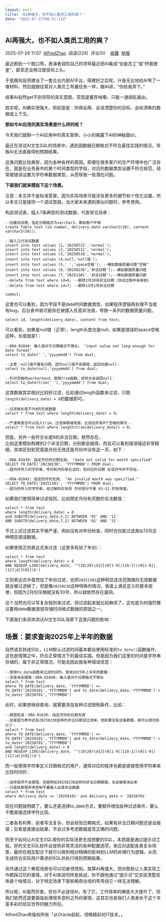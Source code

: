 ```yaml
---
layout: post
title: 'AI再强大，也不如人类员工用的爽？'
date: "2025-07-27T00:51:11Z"
---
```

AI再强大，也不如人类员工用的爽？
-----------------

2025-07-26 11:07  [AlfredZhao](https://www.cnblogs.com/jyzhao)  阅读(224)  评论(0)    [收藏](javascript:void\(0\))  [举报](javascript:void\(0\))

最近刷到一个脱口秀，表演者调侃自己的领导最近把AI看成“全能员工”或“终极救星”，甚至还没用过就信仰上头。

于是跟风投资建设了一套企业内部AI平台，搭建好之后呢，兴奋无比地给AI甩了一堆材料，然后就跟往常对人类员工布置任务一样，跟AI讲，“你给我弄下。”

结果AI自然get不到领导的真实意图，究竟是要弄啥嘞，只能一通胡乱输出。

其实呢，AI确实很强大，但前提是：你得会用、会说清楚你的目标、会给清晰的数据或上下文。

**那如今AI应用的真实场景是什么样的呢？**

今天我们就聊一个AI应用中的真实案例，小小的揭露下AI的神秘面纱。

最近在测试AI文生SQL的场景中，遇到因数据日期格式不符合最佳实践的情况，导致AI无法直接得到预期结果。

这类问题比较典型，因为各种各样的原因，即便在很多客户的生产环境中也广泛存在，就是在业务表中的某个时间类型的字段，对应的数据类型设置不符合规范，经常被错误设置为字符串数据类型，从而导致一些潜在问题。

**下面我们就来模拟下这个场景。**

注意：本文并不是标准答案，因为实际场景可能涉及更多的细节和个性化设置，所以本文只是提供一个调试思路，当大家未来遇到类似问题时，参考使用。

构造测试表，插入7条典型的测试数据，代表常见场景：

    --创建测试表，指定日期格式为varchar2，模拟客户环境
    create Table test (id number, delivery_date varchar2(20), content varchar2(50));
    
    --插入几行测试数据
    insert into test values (1,'20250722','normal');
    insert into test values (2,'20250511','normal');
    insert into test values (3,'20250518','normal');
    insert into test values (4,null,'null值');
    insert into test values (5,' ','space空格'); --模拟数据质量问题"空格"
    insert into test values (6,'20250230','非法日期');--模拟数据质量问题
    insert into test values (7,'20251301','非法日期');--模拟数据质量问题
    --delete from test where id=6; --删除2月30号非法日期（测试过程中会用到）
    --delete from test where id=7; --删除13月1号非法日期
    
    commit;
    

这里也可以看到，因为字段不是date时间数据类型，如果程序逻辑再处理不当或有bug，后台表中就可能存在被插入任意非法值，导致一系列的数据质量问题。

    select id, length(delivery_date), content from test;
    

可以看到，如果是null值（正常），length长度也是null，如果是错误的space空格这种，长度就是1：

    --ORA-01840: 输入值对于日期格式不够长。 "input value not long enough for date format"
    select to_date(' ','yyyymmdd') from dual;
    
    --注意：null值不算有问题，因为null值不会报错，返回也是null：
    select to_date(null,'yyyymmdd') from dual;
    
    --针对空格的workaround，使用trim函数，这样也会返回null：
    select to_date(trim(' '),'yyyymmdd') from dual;
    

这类数据其实相对比较好过滤，比如通过length函数来过滤，只取`length(delivery_date) = 8`的数据即可。

    --过滤掉长度不为8的无效数据
    select * from test where length(delivery_date) = 8;
    
    --严谨角度也可以加入trim，过滤掉极端场景，比如恰好有8个空格的情况..
    select * from test where length(trim(delivery_date)) = 8;
    

但是，另外一些符合长度8的非法日期，依然存在，  
比如这里模拟构建的2个非法日期，分别都会报错，而且可以看到错误描述非常精细，具体区别到究竟是月份无效还是月份中没有这一天，如下：

    --ORA-01839: 指定月份的日期无效。 "date not valid for month specified"
    SELECT TO_DATE('20230230', 'YYYYMMDD') FROM dual; 
    --因为你传入的字符串，年份和月份是合法的，但对应的日期 在该月中并不存在。
    
    --ORA-01843: 指定的月份无效。 "An invalid month was specified."
    SELECT TO_DATE('20251301', 'YYYYMMDD') FROM dual; 
    --因为你传入的字符串，经过解析后发现 月份部分不是 01~12 的有效值。
    

如果我们使用简单过滤规则，比如限定月份和天数的合法数值：

    select * from test 
    where length(delivery_date) = 8 
    and SUBSTR(delivery_date,5,2) BETWEEN '01' AND '12'
    AND SUBSTR(delivery_date,7,2) BETWEEN '01' AND '31'
    

不过上述过滤其实不够严谨，例如没有对年份检查，同时也仅能过滤类似13月这种明显错误数据。

如果使用正则表达式来过滤（这里多校验了年份）：

    select * from test 
    where length(delivery_date) = 8 
    AND REGEXP_LIKE(delivery_date, '^(19|20)\d{2}(0[1-9]|1[0-2])(0[1-9]|[12]\d|3[01])$')
    

正则表达式中虽然加了年份过滤，也把`20251301`这种明显违法范围值的无效数据就会被过滤掉了，但是像`20250230`这种特殊的情况，表面上满足定义的基本规律，但因为2月份压根就没有30号，所以就依然存在漏洞。

这个当然也可以写复杂规则来过滤，但过滤起来就比较麻烦了，这也是为何强烈建议要用date数据类型存储时间格式数据的原因之一。

下面我们来具体测试AI文生SQL场景下这类问题的影响：

场景：要求查询2025年上半年的数据
------------------

自然语言转成SQL，LLM默认过滤时间基本都会使用标准的`to_date()`函数操作，这也是情理之中，符合正常情况下的最佳实践。但是因为我们这里的时间是字符串存储的，属于非正常情况，可能会因此报各种错误信息：

    --使用to_date函数来过滤时间列，查询2025年上半年的数据：
    --该查询会报错：ORA-01840: 输入值对于日期格式不够长
    select * from test 
    where TO_DATE(delivery_date, 'YYYYMMDD') >= TO_DATE('20250101','YYYYMMDD') and to_date(delivery_date,'YYYYMMDD') < to_date('20250701','YYYYMMDD')
    

此时，如果想继续查询，就需要添加各种过滤限制条件，比如：

    --报错变成：ORA-01839: 指定月份的日期无效
    --这是因为表中还有20250230这样的非法日期没过滤掉，但如果没有这条数据，就可以成功执行了：
    select * from test 
    where TO_DATE(delivery_date, 'YYYYMMDD') >= TO_DATE('20250101','YYYYMMDD') and to_date(delivery_date,'YYYYMMDD') < to_date('20250701','YYYYMMDD')
    and length(delivery_date) = 8 
    AND REGEXP_LIKE(delivery_date, '^(19|20)\d{2}(0[1-9]|1[0-2])(0[1-9]|[12]\d|3[01])$')
    

而一般使用字符串定义日期格式的用户，通常对应的程序也都是直接使用字符串来比较时间的：

    --这样虽然不会报错，但是例如20250230这样的非法日期数据，也会被查询出来
    --只能依靠程序来控制不要输入此类非法数据
    select * from test 
    where delivery_date >= '20250101' and delivery_date < '20250701'
    

现在问题就明朗了，要么还是选择to\_date方式，要额外增加各种过滤条件，要么干脆直接选择字符比较。

二者各有利弊，前者写法复杂，但会校验日期格式，如果有非法日期问题还是会报错；后者是直接出结果，不会过多考虑数据是否正确的问题。

而至于如何让AI文生SQL按你的实际场景生成想要的SQL，本质就是通过提示词工程。好的文生SQL软件会提供非常灵活的各种配置选项，来应对适配各类复杂场景，最终在相互配合下就可以做到相对精确的影响到LLM的处理行为逻辑，从而生成符合实际用户需求的SQL并执行得到预期结果。

另外通过这个典型场景也可以切身领悟到，就算AI再强大，但对那些让人类实际工作都踩过坑的事情，对于AI来说同样是挑战，你不跟他通过“提示词”交流说清楚具体是个啥情况，对于特定场景下那些稀奇古怪的弯弯绕它一样无法理解。

所以呢，AI虽然厉害，但也不必迷信AI，有了它，工作效率的确是大大提升了，但我们依然还是要面临处理很多意料之外的事情，这其实也是我们人类身处于这个丰富多彩的现实世界的魅力所在。

AlfredZhao©版权所有「从Oracle起航，领略精彩的IT技术。」